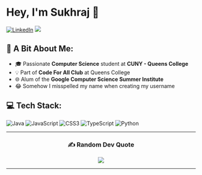 # Hey, I'm Sukhraj 👋 

[![LinkedIn](https://img.shields.io/badge/LinkedIn-%230077B5.svg?logo=linkedin&logoColor=white)](https://linkedin.com/in/ghumansukhra)  [![](https://visitcount.itsvg.in/api?id=sukrajghu&icon=7&color=2)](https://visitcount.itsvg.in)

## 🌱 A Bit About Me:
- 🎓 Passionate **Computer Science** student at **CUNY - Queens College**
- 💡 Part of **Code For All Club** at Queens College
- 🌐 Alum of the **Google Computer Science Summer Institute**
- 😂 Somehow I misspelled my name when creating my username

## 💻 Tech Stack:
![Java](https://img.shields.io/badge/java-%23ED8B00.svg?style=flat&logo=openjdk&logoColor=white) ![JavaScript](https://img.shields.io/badge/javascript-%23323330.svg?style=flat&logo=javascript&logoColor=%23F7DF1E) ![CSS3](https://img.shields.io/badge/css3-%231572B6.svg?style=flat&logo=css3&logoColor=white) ![TypeScript](https://img.shields.io/badge/typescript-%23007ACC.svg?style=flat&logo=typescript&logoColor=white) ![Python](https://img.shields.io/badge/python-3670A0?style=flat&logo=python&logoColor=ffdd54)

<!-- 
# 📊 GitHub Stats:
![](https://github-readme-stats.vercel.app/api?username=sukrajghu&theme=great-gatsby&hide_border=false&include_all_commits=false&count_private=true)<br/>
![](https://github-readme-streak-stats.herokuapp.com/?user=sukrajghu&theme=great-gatsby&hide_border=false)<br/>
![](https://github-readme-stats.vercel.app/api/top-langs/?username=sukrajghu&theme=great-gatsby&hide_border=false&include_all_commits=false&count_private=true&layout=compact) 
-->

---

<div align="center">

### ✍️ Random Dev Quote
![](https://quotes-github-readme.vercel.app/api?type=vetical&theme=gruvbox)

</div>

---
